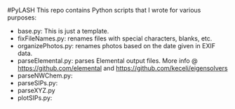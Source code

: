 #PyLASH
This repo contains Python scripts that I wrote for various purposes:
* base.py: This is just a template.
* fixFileNames.py: renames files with special characters, blanks, etc.
* organizePhotos.py: renames photos based on the date given in EXIF data.
* parseElemental.py: parses Elemental output files. More info @ https://github.com/elemental and https://github.com/keceli/eigensolvers
* parseNWChem.py:
* parseSIPs.py:
* parseXYZ.py
* plotSIPs.py:
